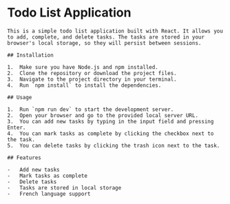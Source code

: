 # Todo List Application

    This is a simple todo list application built with React. It allows you to add, complete, and delete tasks. The tasks are stored in your browser's local storage, so they will persist between sessions.

    ## Installation

    1.  Make sure you have Node.js and npm installed.
    2.  Clone the repository or download the project files.
    3.  Navigate to the project directory in your terminal.
    4.  Run `npm install` to install the dependencies.

    ## Usage

    1.  Run `npm run dev` to start the development server.
    2.  Open your browser and go to the provided local server URL.
    3.  You can add new tasks by typing in the input field and pressing Enter.
    4.  You can mark tasks as complete by clicking the checkbox next to the task.
    5.  You can delete tasks by clicking the trash icon next to the task.

    ## Features

    -   Add new tasks
    -   Mark tasks as complete
    -   Delete tasks
    -   Tasks are stored in local storage
    -   French language support
